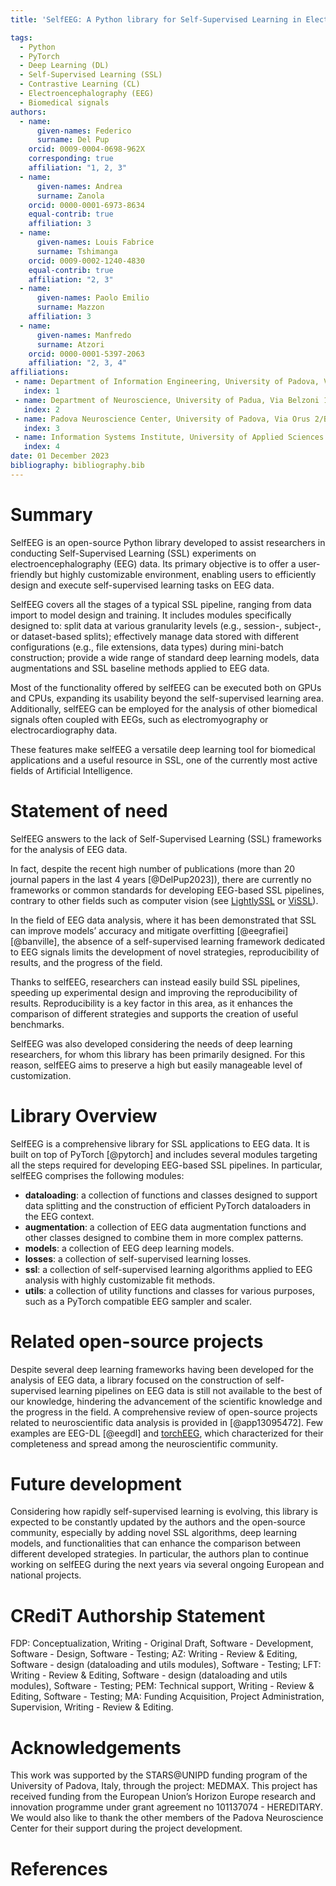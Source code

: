 ```yaml
---
title: 'SelfEEG: A Python library for Self-Supervised Learning in Electroencephalography'

tags:
  - Python
  - PyTorch
  - Deep Learning (DL)
  - Self-Supervised Learning (SSL)
  - Contrastive Learning (CL)
  - Electroencephalography (EEG)
  - Biomedical signals
authors:
  - name:
      given-names: Federico
      surname: Del Pup
    orcid: 0009-0004-0698-962X
    corresponding: true
    affiliation: "1, 2, 3"
  - name:
      given-names: Andrea
      surname: Zanola
    orcid: 0000-0001-6973-8634
    equal-contrib: true
    affiliation: 3
  - name:
      given-names: Louis Fabrice
      surname: Tshimanga
    orcid: 0009-0002-1240-4830
    equal-contrib: true
    affiliation: "2, 3"
  - name:
      given-names: Paolo Emilio
      surname: Mazzon
    affiliation: 3
  - name:
      given-names: Manfredo
      surname: Atzori
    orcid: 0000-0001-5397-2063
    affiliation: "2, 3, 4"
affiliations:
 - name: Department of Information Engineering, University of Padova, Via Gradenigo 6/b, 35131 Padova, Italy
   index: 1
 - name: Department of Neuroscience, University of Padua, Via Belzoni 160, 35121 Padova, Italy
   index: 2
 - name: Padova Neuroscience Center, University of Padova, Via Orus 2/B, 35129 Padova, Italy
   index: 3
 - name: Information Systems Institute, University of Applied Sciences Western Switzerland (HES-SO Valais), 2800 Sierre, Switzerland
   index: 4
date: 01 December 2023
bibliography: bibliography.bib
---
```



# Summary
SelfEEG is an open-source Python library developed to assist researchers in conducting Self-Supervised Learning (SSL) experiments on electroencephalography (EEG) data.
Its primary objective is to offer a user-friendly but highly customizable environment, enabling users to efficiently design and execute self-supervised learning tasks on EEG data.

SelfEEG covers all the stages of a typical SSL pipeline, ranging from data import to model design and training.
It includes modules specifically designed to: split data at various granularity levels (e.g., session-, subject-, or dataset-based splits); effectively manage data stored with different configurations (e.g., file extensions, data types) during mini-batch construction; provide a wide range of standard deep learning models, data augmentations and SSL baseline methods applied to EEG data.

Most of the functionality offered by selfEEG can be executed both on GPUs and CPUs, expanding its usability beyond the self-supervised learning area.
Additionally, selfEEG can be employed for the analysis of other biomedical signals often coupled with EEGs, such as electromyography or electrocardiography data.

These features make selfEEG a versatile deep learning tool for biomedical applications and a useful resource in SSL, one of the currently most active fields of Artificial Intelligence.


# Statement of need
SelfEEG answers to the lack of Self-Supervised Learning (SSL) frameworks for the analysis of EEG data.

In fact, despite the recent high number of publications (more than 20 journal papers in the last 4 years [@DelPup2023]), there are currently no frameworks or common standards for developing EEG-based SSL pipelines, contrary to other fields such as computer vision (see [LightlySSL](https://github.com/lightly-ai/lightly) or [ViSSL](https://github.com/facebookresearch/vissl)).

In the field of EEG data analysis, where it has been demonstrated that SSL can improve models’ accuracy and mitigate overfitting [@eegrafiei] [@banville], the absence of a self-supervised learning framework dedicated to EEG signals limits the development of novel strategies, reproducibility of results, and the progress of the field.

Thanks to selfEEG, researchers can instead easily build SSL pipelines, speeding up experimental design and improving the reproducibility of results. Reproducibility is a key factor in this area, as it enhances the comparison of different strategies and supports the creation of useful benchmarks.

SelfEEG was also developed considering the needs of deep learning researchers, for whom this library has been primarily designed. For this reason, selfEEG aims to preserve a high but easily manageable level of customization.


# Library Overview
SelfEEG is a comprehensive library for SSL applications to EEG data. It is built on top of PyTorch [@pytorch] and includes several modules targeting all the steps required for developing EEG-based SSL pipelines.
In particular, selfEEG comprises the following modules:

- **dataloading**: a collection of functions and classes designed to support data splitting and the construction of efficient PyTorch dataloaders in the EEG context.
- **augmentation**: a collection of EEG data augmentation functions and other classes designed to combine them in more complex patterns.
- **models**: a collection of EEG deep learning models.
- **losses**: a collection of self-supervised learning losses.
- **ssl**:  a collection of self-supervised learning algorithms applied to EEG analysis with highly customizable fit methods.
- **utils**: a collection of utility functions and classes for various purposes, such as a PyTorch compatible EEG sampler and scaler.


# Related open-source projects
Despite several deep learning frameworks having been developed for the analysis of EEG data, a library focused on the construction of self-supervised learning pipelines on EEG data is still not available to the best of our knowledge, hindering the advancement of the scientific knowledge and the progress in the field.
A comprehensive review of open-source projects related to neuroscientific data analysis is provided in [@app13095472].
Few examples are EEG-DL [@eegdl] and [torchEEG](https://github.com/torcheeg/torcheeg), which characterized for their completeness and spread among the neuroscientific community.


# Future development
Considering how rapidly self-supervised learning is evolving, this library is expected to be constantly updated by the authors and the open-source community, especially by adding novel SSL algorithms, deep learning models, and functionalities that can enhance the comparison between different developed strategies.
In particular, the authors plan to continue working on selfEEG during the next years via several ongoing European and national projects.


# CRediT Authorship Statement
FDP: Conceptualization, Writing - Original Draft, Software - Development, Software - Design, Software - Testing;
AZ: Writing - Review & Editing, Software - design (dataloading and utils modules), Software - Testing;
LFT: Writing - Review & Editing, Software - design (dataloading and utils modules), Software - Testing;
PEM: Technical support, Writing - Review & Editing, Software - Testing;
MA: Funding Acquisition, Project Administration, Supervision, Writing - Review & Editing.

# Acknowledgements
This work was supported by the STARS@UNIPD funding program of the University of Padova, Italy, through the project: MEDMAX.
This project has received funding from the European Union’s Horizon Europe research and innovation programme under grant agreement no 101137074 - HEREDITARY.
We would also like to thank the other members of the Padova Neuroscience Center for their support during the project development.

# References
